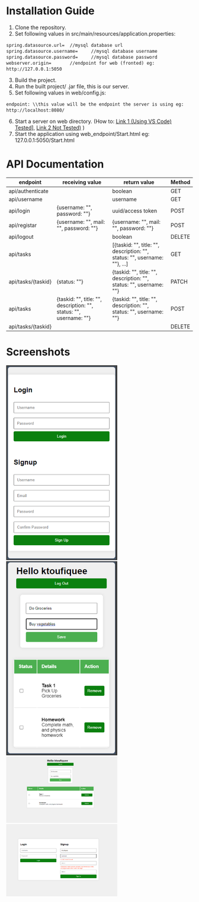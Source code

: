 # Installation Guide

1. Clone the repository.
2. Set following values in src/main/resources/application.properties:
```
spring.datasource.url=	//mysql database url
spring.datasource.username=		//mysql database username
spring.datasource.password=		//mysql database password
webserver.origin=		//endpoint for web (fronted) eg: http://127.0.0.1:5050
```
3. Build the project.
4. Run the built project/ .jar file, this is our server.
5. Set following values in web/config.js:
```
endpoint: \\this value will be the endpoint the server is using eg: http://localhost:8080/
```
6. Start a server on web directory. (How to: [Link 1 (Using VS Code) Tested](https://www.geeksforgeeks.org/how-to-enable-live-server-on-visual-studio-code/)], [Link 2 Not Tested)](https://attacomsian.com/blog/local-web-server) )
7. Start the application using web_endpoint/Start.html eg: 127.0.0.1:5050/Start.html

# API Documentation
| endpoint |  receiving value | return value | Method |
|------------|------------------|------------|------|
|api/authenticate | |boolean | GET |
|api/username | | username | GET |
|api/login | {username: "", password: ""} | uuid/access token| POST |
|api/registar| {username: "", mail: "", password: ""} | {username: "", mail: "", password: ""}| POST |
|api/logout | |boolean | DELETE |
|api/tasks | |[{taskid: "", title: "", description: "", status: "", username: ""}, ...] | GET |
|api/tasks/{taskid} | {status: ""} |{taskid: "", title: "", description: "", status: "", username: ""} | PATCH |
|api/tasks |{taskid: "", title: "", description: "", status: "", username: ""} | {taskid: "", title: "", description: "", status: "", username: ""}| POST |
|api/tasks/{taskid} | | | DELETE |

# Screenshots
<img src="/screenshots/Screenshot 2024-02-01 122558.png" alt="image" width="300" height="auto"> <br>
<img src="/screenshots/Screenshot 2024-02-01 123247.png" alt="image" width="300" height="auto"> <br>
<img src="/screenshots/Screenshot 2024-02-01 123314.png" alt="image" width="300" height="auto"> <br>
<img src="/screenshots/Screenshot 2024-02-01 123417.png" alt="image" width="300" height="auto"> <br>

